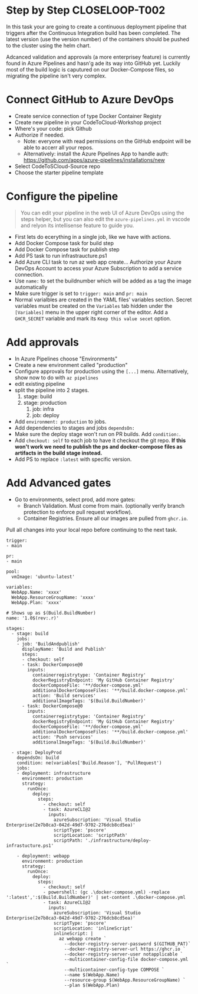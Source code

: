 # Step by Step CLOSELOOP-T002

In this task your are going to create a continuous deployment pipeline that triggers after the Continuous Integration build has been completed. The latest version (use the version number) of the containers should be pushed to the cluster using the helm chart.

Adcanced validation and approvals (a more enterprisey feature) is currently found in Azure Pipelines and hasn'g ade its way into GitHub yet. Luckily most of the build logic is caputured on our Docker-Compose files, so migrating the pipeline isn't very complex.

# Connect GitHub to Azure DevOps

 * Create service connection of type Docker Container Registy
 * Create new pipeline in your CodeToCloud-Workshop project
 * Where's your code: pick Github
 * Authorize if needed. 
   * Note: everyone with read permissions on the GitHub endpoint will be able to accerr all your repos. 
   * Alternatively: install the Azure Pipelines App to handle auth: https://github.com/apps/azure-pipelines/installations/new
 * Select CodeToSCloud-Source repo
 * Choose the starter pipeline template

# Configure the pipeline

> You can edit your pipeline in the web UI of Azure DevOps using the steps helper, but you can also edit the `azure-pipelines.yml` in vscode and relyon its intellisense feature to guide you.

 * First lets do ecerything in a single job, like we have with actions.
 * Add Docker Compose task for build step
 * Add Docker Compose task for publish step
 * Add PS task to run infrastraucture.ps1
 * Add Azure CLI task to run az web app create... Authorize your Azure DevOps Account to access your Azure Subscription to add a service connection.
 * Use `name:` to set the buildnumber which will be added as a tag the image automatically
 * Make sure trigger is set to `trigger: main` and `pr: main`
 * Normal varialbles are created in the YAML files' variables section. Secret variables must be created on the `Variables` tab hidden under the `[Variables]` menu in the upper right corner of the editor. Add a `GHCR_SECRET` variable and mark its `Keep this value secet` option.


# Add approvals

 * In Azure Pipelines choose "Environments"
 * Create a new environment called "production"
 * Configure approvals for production using the `[...]` menu. Alternatively, show now to do with `az pipelines`
 * edit existing pipeline
 * split the pipeline into 2 stages. 
    1. stage: build
    2. stage: production
       1. job: infra
       2. job: deploy
 * Add `environment: production` to jobs.
 * Add dependencies to stages and jobs `dependsOn:`
 * Make sure the deploy stage won't  run on PR builds. Add `condition:`.
 * Add `checkout: self` to each job to have it checkout the git repo. **If this won't work we need to publish the ps and docker-compose files as artifacts in the build stage instead.**
 * Add PS to replace `:latest` with specific version.


# Add Advanced gates

 * Go to environments, select prod, add more gates:
   * Branch Validation. Must come from main. (optionally verify branch protection to enforce pull request workflow).
   * Container Registries. Ensure all our images are pulled from `ghcr.io`.

Pull all changes into your local repo before continuing to the next task.

```
trigger:
- main

pr:
- main

pool:
  vmImage: 'ubuntu-latest'

variables:   
  WebApp.Name: 'xxxx'
  WebApp.ResourceGroupName: 'xxxx'
  WebApp.Plan: 'xxxx'

# Shows up as $(Build.BuildNumber)
name: '1.0$(rev:.r)'

stages:
  - stage: build
    jobs:
    - job: 'BuildAndpublish'
      displayName: 'Build and Publish'
      steps:
      - checkout: self
      - task: DockerCompose@0
        inputs:
          containerregistrytype: 'Container Registry'
          dockerRegistryEndpoint: 'My GitHub Container Registry'
          dockerComposeFile: '**/docker-compose.yml'
          additionalDockerComposeFiles: '**/build.docker-compose.yml'
          action: 'Build services'
          additionalImageTags: '$(Build.BuildNumber)'
      - task: DockerCompose@0
        inputs:
          containerregistrytype: 'Container Registry'
          dockerRegistryEndpoint: 'My GitHub Container Registry'
          dockerComposeFile: '**/docker-compose.yml'
          additionalDockerComposeFiles: '**/build.docker-compose.yml'
          action: 'Push services'
          additionalImageTags: '$(Build.BuildNumber)'

  - stage: DeployProd
    dependsOn: build
    condition: ne(variables['Build.Reason'], 'PullRequest')
    jobs:
    - deployment: infrastructure
      environment: production
      strategy:
        runOnce:
          deploy:
            steps:
              - checkout: self
              - task: AzureCLI@2
                inputs:
                  azureSubscription: 'Visual Studio Enterprise(2e7b8ca3-042d-49d7-9702-276dcb8cd5ea)'
                  scriptType: 'pscore'
                  scriptLocation: 'scriptPath'
                  scriptPath: './infrastructure/deploy-infrastucture.ps1'

    - deployment: webapp
      environment: production
      strategy: 
        runOnce:
          deploy:
            steps:
              - checkout: self
              - powershell: (gc .\docker-compose.yml) -replace ':latest',':$(Build.BuildNumber)' | set-content .\docker-compose.yml
              - task: AzureCLI@2
                inputs:
                  azureSubscription: 'Visual Studio Enterprise(2e7b8ca3-042d-49d7-9702-276dcb8cd5ea)'
                  scriptType: 'pscore'
                  scriptLocation: 'inlineScript'
                  inlineScript: |
                    az webapp create `
                      --docker-registry-server-password $(GITHUB_PAT)`
                      --docker-registry-server-url https://ghcr.io `
                      --docker-registry-server-user notapplicable `
                      --multicontainer-config-file docker-compose.yml `
                      --multicontainer-config-type COMPOSE `
                      --name $(WebApp.Name) `
                      --resource-group $(WebApp.ResourceGroupName) `
                      --plan $(WebApp.Plan)
```